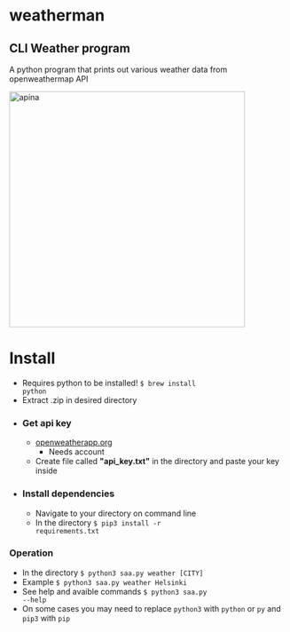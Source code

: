 # weatherman

## CLI Weather program
 A python program that prints out various weather data from openweathermap API

<img width="425" alt="apina" src="https://github.com/user-attachments/assets/cf144f27-5dd4-449e-9acc-2dd29820a7ff" />


# Install
- Requires python to be installed! <code>$ brew install python</code>
- Extract .zip in desired directory
- ### Get api key
  - [openweatherapp.org](https://openweathermap.org/)
    - Needs account
  - Create file called <b>"api_key.txt"</b> in the directory and paste your key inside
- ### Install dependencies
  - Navigate to your directory on command line
  - In the directory <code>$ pip3 install -r requirements.txt</code>
### Operation
- In the directory <code>$ python3 saa.py weather [CITY]</code>
- Example <code>$ python3 saa.py weather Helsinki</code>
- See help and avaible commands <code>$ python3 saa.py --help</code>
- On some cases you may need to replace <code>python3</code> with <code>python</code> or <code>py</code> and <code>pip3</code> with <code>pip</code>
